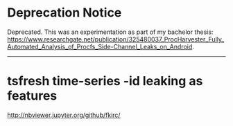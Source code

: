 # Deprecation Notice

Deprecated.
This was an experimentation as part of my bachelor thesis: https://www.researchgate.net/publication/325480037_ProcHarvester_Fully_Automated_Analysis_of_Procfs_Side-Channel_Leaks_on_Android.


___

# tsfresh time-series -id leaking as features

http://nbviewer.jupyter.org/github/fkirc/
